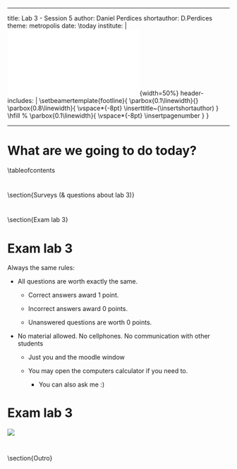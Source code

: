 
---
title: Lab 3 - Session 5
author: Daniel Perdices
shortauthor: D.Perdices
theme: metropolis
date: \today
institute: |
 ![](extra_resources/marcaUAM.pdf){width=50%}
header-includes: |
    \setbeamertemplate{footline}{
        \parbox{0.1\linewidth}{}
        \parbox{0.8\linewidth}{
            \vspace*{-8pt} \inserttitle~(\insertshortauthor)
        }
        \hfill %
        \parbox{0.1\linewidth}{
            \vspace*{-8pt} \insertpagenumber
        }
    }

---

# What are we going to do today?
\tableofcontents

# 
\section{Surveys (& questions about lab 3)}

#
\section{Exam lab 3}

# Exam lab 3

Always the same rules:

- All questions are worth exactly the same.

    - Correct answers award 1 point.

    - Incorrect answers award 0 points.

    - Unanswered questions are worth 0 points.

- No material allowed. No cellphones. No communication with other students

    - Just you and the moodle window

    - You may open the computers calculator if you need to.

        - You can also ask me :)

#  Exam lab 3

![](https://images.app.goo.gl/9ev4sdCiHiTzWoje7)

#
\section{Outro}